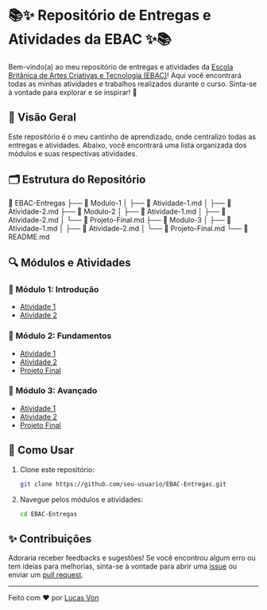 # 📚✨ Repositório de Entregas e Atividades da EBAC ✨📚

Bem-vindo(a) ao meu repositório de entregas e atividades da [Escola Britânica de Artes Criativas e Tecnologia (EBAC)](https://ebac.art.br/)! Aqui você encontrará todas as minhas atividades e trabalhos realizados durante o curso. Sinta-se à vontade para explorar e se inspirar! 🚀

## 🌟 Visão Geral

Este repositório é o meu cantinho de aprendizado, onde centralizo todas as entregas e atividades. Abaixo, você encontrará uma lista organizada dos módulos e suas respectivas atividades.

## 🗂 Estrutura do Repositório

📂 EBAC-Entregas
├── 📁 Modulo-1
│ ├── 📄 Atividade-1.md
│ ├── 📄 Atividade-2.md
├── 📁 Modulo-2
│ ├── 📄 Atividade-1.md
│ ├── 📄 Atividade-2.md
│ └── 📄 Projeto-Final.md
├── 📁 Modulo-3
│ ├── 📄 Atividade-1.md
│ ├── 📄 Atividade-2.md
│ └── 📄 Projeto-Final.md
└── 📄 README.md

## 🔍 Módulos e Atividades

### 📘 Módulo 1: Introdução
- [Atividade 1](./Modulo-1/Atividade-1.md)
- [Atividade 2](./Modulo-1/Atividade-2.md)

### 📗 Módulo 2: Fundamentos
- [Atividade 1](./Modulo-2/Atividade-1.md)
- [Atividade 2](./Modulo-2/Atividade-2.md)
- [Projeto Final](./Modulo-2/Projeto-Final.md)

### 📙 Módulo 3: Avançado
- [Atividade 1](./Modulo-3/Atividade-1.md)
- [Atividade 2](./Modulo-3/Atividade-2.md)
- [Projeto Final](./Modulo-3/Projeto-Final.md)

## 🚀 Como Usar

1. Clone este repositório:
    ```sh
    git clone https://github.com/seu-usuario/EBAC-Entregas.git
    ```
2. Navegue pelos módulos e atividades:
    ```sh
    cd EBAC-Entregas
    ```

## ✨ Contribuições

Adoraria receber feedbacks e sugestões! Se você encontrou algum erro ou tem ideias para melhorias, sinta-se à vontade para abrir uma [issue](https://github.com/seu-usuario/EBAC-Entregas/issues) ou enviar um [pull request](https://github.com/seu-usuario/EBAC-Entregas/pulls).

---

Feito com ❤️ por [Lucas Von](https://github.com/lucasschunemann)